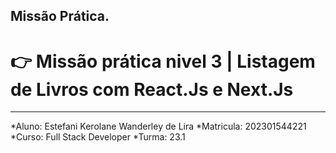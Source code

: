 ## Missão Prática.

# 👉 Missão prática nivel 3 | Listagem de Livros com React.Js e Next.Js

<hr>

*Aluno: Estefani Kerolane Wanderley de Lira
*Matricula: 202301544221
*Curso: Full Stack Developer
*Turma: 23.1